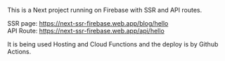 This is a Next project running on Firebase with SSR and API routes.

SSR page: https://next-ssr-firebase.web.app/blog/hello
<br>
API Route: https://next-ssr-firebase.web.app/api/hello

It is being used Hosting and Cloud Functions and the deploy is by Github Actions.
